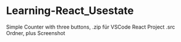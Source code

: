 # Learning-React_Usestate
Simple Counter with three buttons, .zip für VSCode React Project .src Ordner, plus Screenshot
